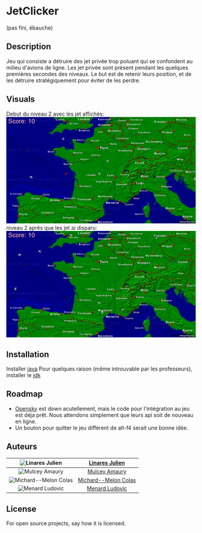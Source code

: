 # JetClicker
(pas fini, ébauche)

## Description
Jeu qui consiste a détruire des jet privée trop poluant qui se confondent au milieu d'avions de ligne.
Les jet privée sont présent pendant les quelques premières secondes des niveaux. Le but est de retenir leurs position, et de les détruire stratégiquement pour éviter de les perdre.

## Visuals
Debut du niveau 2 avec les jet affichés:
![niv2jet](assets/niv2_jet.png)
niveau 2 après que les jet  ai disparu:
![niv2sansjet](assets/niv2_sansjet.png)

## Installation
Installer [java](https://www.java.com/fr/download/)
Pour quelques raison (même introuvable par les professeurs), installer le [jdk]([http](https://www.oracle.com/java/technologies/downloads/))

## Roadmap
- [Opensky](https://opensky-network.org/) est down acutellement, mais le code pour l'intégration au jeu est déja prêt. Nous attendons simplement que leurs api soit de nouveau en ligne.
- Un bouton pour quitter le jeu différent de alt-f4 serait une bonne idée.

## Auteurs

| ![Linares Julien](https://gitlab.univ-lr.fr/uploads/-/system/user/avatar/2410/avatar.png?width=80) | [Linares Julien](https://gitlab.univ-lr.fr/jlinares) |
|:----------------------------------------------------------------------------------------------------------------------------------:|:----------------------------------------------------------------------------------------------------:|
| ![Mulcey Amaury](https://gitlab.univ-lr.fr/uploads/-/system/user/avatar/2416/avatar.png?width=80) | [Mulcey Amaury](https://gitlab.univ-lr.fr/amulcey) |
| ![Michard--Melon Colas](https://gitlab.univ-lr.fr/uploads/-/system/user/avatar/2416/avatar.png?width=80) | [Michard--Melon Colas](https://gitlab.univ-lr.fr/cmichard) |
| ![Menard Ludovic](https://gitlab.univ-lr.fr/uploads/-/system/user/avatar/2420/avatar.png?width=80) | [Menard Ludovic](https://gitlab.univ-lr.fr/lmenar03) |




## License
For open source projects, say how it is licensed.